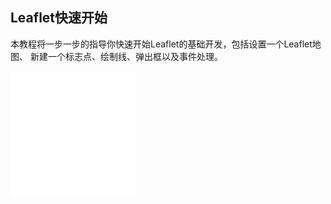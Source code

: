 ## Leaflet快速开始

本教程将一步一步的指导你快速开始Leaflet的基础开发，包括设置一个Leaflet地图、
新建一个标志点、绘制线、弹出框以及事件处理。

<iframe width="200px" height="200px" frameborder="0" scrolling="no" src="../Leaflet快速开始.html"></iframe>